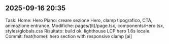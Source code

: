 ## 2025-09-16 20:35
Task: Home: Hero
Piano: creare sezione Hero, clamp tipografico, CTA, animazione entrance.
Modifiche: pages/(it)/page.tsx, components/Hero.tsx, styles/globals.css
Risultato: build ok, lighthouse LCP hero 1.6s locale.
Commit: feat(home): hero section with responsive clamp [ai]